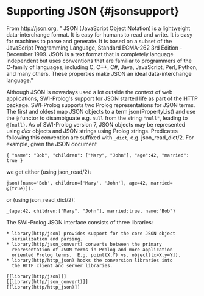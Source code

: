 # Supporting JSON			{#jsonsupport}

From  http://json.org, "
JSON (JavaScript Object Notation) is a lightweight data-interchange
format. It is easy for humans to read and write. It is easy for machines
to parse and generate. It is based on a subset of the JavaScript
Programming Language, Standard ECMA-262 3rd Edition - December 1999.
JSON is a text format that is completely language independent but uses
conventions that are familiar to programmers of the C-family of
languages, including C, C++, C#, Java, JavaScript, Perl, Python, and
many others. These properties make JSON an ideal data-interchange
language."

Although JSON is nowadays used a lot outside the context of web
applications, SWI-Prolog's support for JSON started life as part of the
HTTP package. SWI-Prolog supports two Prolog representations for JSON
terms. The first and oldest map JSON objects to a term
json(PropertyList) and use the `@` functor to disambiguate e.g. `null`
from the string `"null"`, leading to `@(null)`. As of SWI-Prolog version
7, JSON objects may be represented using _dict_ objects and JSON strings
using Prolog strings. Predicates following this convention are suffixed
with ``_dict``, e.g. json_read_dict/2.  For example, given the JSON document

    { "name": "Bob", "children": ["Mary", "John"], "age":42, "married": true }

we get either (using json_read/2):

    json([name='Bob', children=['Mary', 'John'], age=42, married= @(true)]).

or (using json_read_dict/2):

    _{age:42, children:["Mary", "John"], married:true, name:"Bob"}


The SWI-Prolog JSON interface consists of three libraries:

    * library(http/json) provides support for the core JSON object
      serialization and parsing.
    * library(http/json_convert) converts between the primary
      representation of JSON terms in Prolog and more application
      oriented Prolog terms.  E.g. point(X,Y) vs. object([x=X,y=Y]).
    * library(http/http_json) hooks the conversion libraries into
      the HTTP client and server libraries.

    [[library(http/json)]]
    [[library(http/json_convert)]]
    [[library(http/http_json)]]

